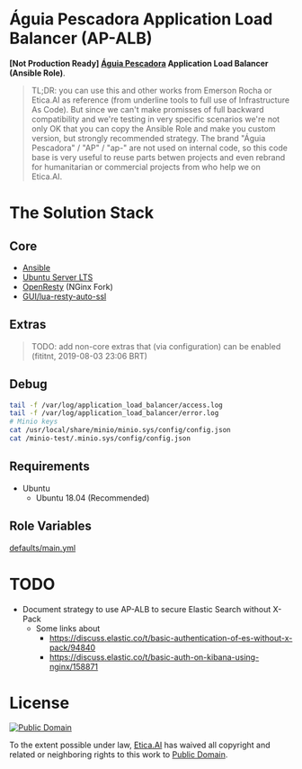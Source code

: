 # Águia Pescadora Application Load Balancer (AP-ALB)
**[Not Production Ready] [Águia Pescadora](https://aguia-pescadora.etica.ai/)
Application Load Balancer (Ansible Role)**.

> TL;DR: you can use this and other works from Emerson Rocha or Etica.AI as
reference (from underline tools to full use of Infrastructure As Code). But
since we can't make promisses of full backward compatibility and we're testing
in very specific scenarios we're not only OK that you can copy the Ansible Role
and make you custom version, but strongly recommended strategy. The brand
"Águia Pescadora" / "AP" / "ap-" are not used on internal code, so this code
base is very useful to reuse parts betwen projects and even rebrand for
humanitarian or commercial projects from who help we on Etica.AI.

<!--Emerson Rocha dedicated this work to Public Domain -->

# The Solution Stack

## Core

- [Ansible](https://github.com/ansible/ansible)
- [Ubuntu Server LTS](https://ubuntu.com/)
- [OpenResty](https://openresty.org) (NGinx Fork)
- [GUI/lua-resty-auto-ssl](https://github.com/GUI/lua-resty-auto-ssl)

## Extras

> TODO: add non-core extras that (via configuration) can be enabled (fititnt, 2019-08-03 23:06 BRT)

## Debug

```bash
tail -f /var/log/application_load_balancer/access.log
tail -f /var/log/application_load_balancer/error.log
# Minio keys
cat /usr/local/share/minio/minio.sys/config/config.json
cat /minio-test/.minio.sys/config/config.json
```

Requirements
------------

- Ubuntu
  - Ubuntu 18.04 (Recommended)

Role Variables
--------------

[defaults/main.yml](defaults/main.yml)

# TODO
- Document strategy to use AP-ALB to secure Elastic Search without X-Pack
  - Some links about
    - https://discuss.elastic.co/t/basic-authentication-of-es-without-x-pack/94840
    - https://discuss.elastic.co/t/basic-auth-on-kibana-using-nginx/158871

# License
[![Public Domain](https://i.creativecommons.org/p/zero/1.0/88x31.png)](UNLICENSE)

To the extent possible under law, [Etica.AI](https://etica.ai/) has waived all
copyright and related or neighboring rights to this work to
[Public Domain](UNLICENSE).
